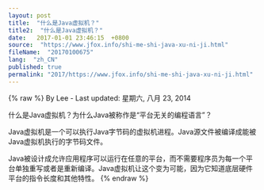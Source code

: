 ```yaml
---
layout: post
title:  "什么是Java虚拟机？"
title2:  "什么是Java虚拟机？"
date:   2017-01-01 23:46:15  +0800
source:  "https://www.jfox.info/shi-me-shi-java-xu-ni-ji.html"
fileName:  "20170100675"
lang:  "zh_CN"
published: true
permalink: "2017/https://www.jfox.info/shi-me-shi-java-xu-ni-ji.html"
---
```

{% raw %}
By Lee - Last updated: 星期六, 八月 23, 2014

什么是Java虚拟机？为什么Java被称作是“平台无关的编程语言”？

Java虚拟机是一个可以执行Java字节码的虚拟机进程。Java源文件被编译成能被Java虚拟机执行的字节码文件。

Java被设计成允许应用程序可以运行在任意的平台，而不需要程序员为每一个平台单独重写或者是重新编译。Java虚拟机让这个变为可能，因为它知道底层硬件平台的指令长度和其他特性。
{% endraw %}
